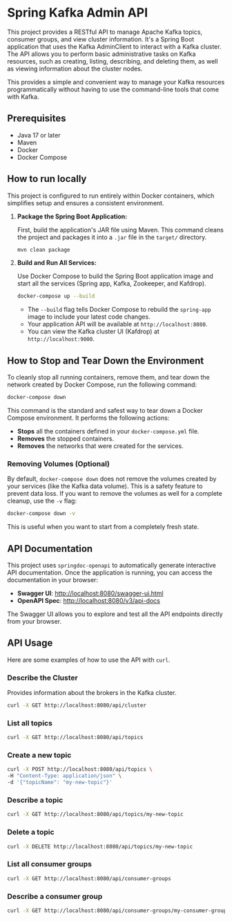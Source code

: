 # Spring Kafka Admin API

This project provides a RESTful API to manage Apache Kafka topics, consumer groups, and view cluster information. It's a Spring Boot application that uses the Kafka AdminClient to interact with a Kafka cluster. The API allows you to perform basic administrative tasks on Kafka resources, such as creating, listing, describing, and deleting them, as well as viewing information about the cluster nodes.

This provides a simple and convenient way to manage your Kafka resources programmatically without having to use the command-line tools that come with Kafka.

## Prerequisites

- Java 17 or later
- Maven
- Docker
- Docker Compose

## How to run locally

This project is configured to run entirely within Docker containers, which simplifies setup and ensures a consistent environment.

1.  **Package the Spring Boot Application:**

    First, build the application's JAR file using Maven. This command cleans the project and packages it into a `.jar` file in the `target/` directory.

    ```bash
    mvn clean package
    ```

2.  **Build and Run All Services:**

    Use Docker Compose to build the Spring Boot application image and start all the services (Spring app, Kafka, Zookeeper, and Kafdrop).

    ```bash
    docker-compose up --build
    ```

    -   The `--build` flag tells Docker Compose to rebuild the `spring-app` image to include your latest code changes.
    -   Your application API will be available at `http://localhost:8080`.
    -   You can view the Kafka cluster UI (Kafdrop) at `http://localhost:9000`.

## How to Stop and Tear Down the Environment

To cleanly stop all running containers, remove them, and tear down the network created by Docker Compose, run the following command:

```bash
docker-compose down
```

This command is the standard and safest way to tear down a Docker Compose environment. It performs the following actions:

-   **Stops** all the containers defined in your `docker-compose.yml` file.
-   **Removes** the stopped containers.
-   **Removes** the networks that were created for the services.

### Removing Volumes (Optional)

By default, `docker-compose down` does not remove the volumes created by your services (like the Kafka data volume). This is a safety feature to prevent data loss. If you want to remove the volumes as well for a complete cleanup, use the `-v` flag:

```bash
docker-compose down -v
```

This is useful when you want to start from a completely fresh state.

## API Documentation

This project uses `springdoc-openapi` to automatically generate interactive API documentation. Once the application is running, you can access the documentation in your browser:

-   **Swagger UI**: [http://localhost:8080/swagger-ui.html](http://localhost:8080/swagger-ui.html)
-   **OpenAPI Spec**: [http://localhost:8080/v3/api-docs](http://localhost:8080/v3/api-docs)

The Swagger UI allows you to explore and test all the API endpoints directly from your browser.

## API Usage

Here are some examples of how to use the API with `curl`.

### Describe the Cluster

Provides information about the brokers in the Kafka cluster.

```bash
curl -X GET http://localhost:8080/api/cluster
```

### List all topics

```bash
curl -X GET http://localhost:8080/api/topics
```

### Create a new topic

```bash
curl -X POST http://localhost:8080/api/topics \
-H "Content-Type: application/json" \
-d '{"topicName": "my-new-topic"}'
```

### Describe a topic

```bash
curl -X GET http://localhost:8080/api/topics/my-new-topic
```

### Delete a topic

```bash
curl -X DELETE http://localhost:8080/api/topics/my-new-topic
```

### List all consumer groups

```bash
curl -X GET http://localhost:8080/api/consumer-groups
```

### Describe a consumer group

```bash
curl -X GET http://localhost:8080/api/consumer-groups/my-consumer-group
```
